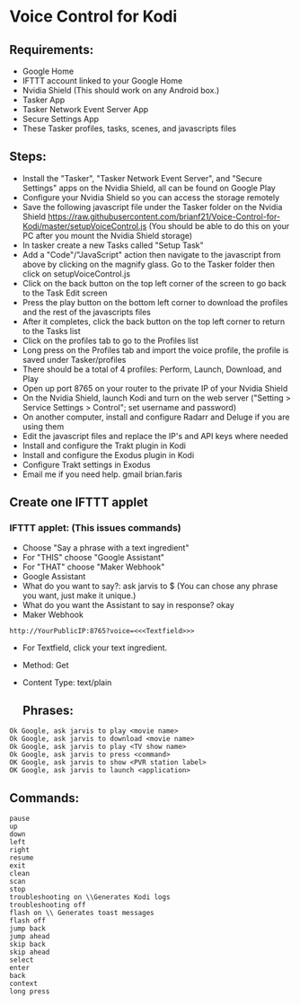 # Voice Control for Kodi
## Requirements:
- Google Home
- IFTTT account linked to your Google Home
- Nvidia Shield (This should work on any Android box.)
- Tasker App
- Tasker Network Event Server App
- Secure Settings App
- These Tasker profiles, tasks, scenes, and javascripts files

 ## Steps:
 - Install the "Tasker", "Tasker Network Event Server", and "Secure Settings" apps on the Nvidia Shield, all can be found on Google Play
 - Configure your Nvidia Shield so you can access the storage remotely
 - Save the following javascript file under the Tasker folder on the Nvidia Shield https://raw.githubusercontent.com/brianf21/Voice-Control-for-Kodi/master/setupVoiceControl.js  (You should be able to do this on your PC after you mount the Nvidia Shield storage)
 - In tasker create a new Tasks called "Setup Task"
 - Add a "Code"/"JavaScript" action then navigate to the javascript from above by clicking on the magnify glass. Go to the Tasker folder then click on setupVoiceControl.js
 - Click on the back button on the top left corner of the screen to go back to the Task Edit screen
 - Press the play button on the bottom left corner to download the profiles and the rest of the javascripts files
 - After it completes, click the back button on the top left corner to return to the Tasks list
 - Click on the profiles tab to go to the Profiles list
 - Long press on the Profiles tab and import the voice profile, the profile is saved under Tasker/profiles
 - There should be a total of 4 profiles: Perform, Launch, Download, and Play
 - Open up port 8765 on your router to the private IP of your Nvidia Shield
 - On the Nvidia Shield, launch Kodi and turn on the web server ("Setting > Service Settings > Control"; set username and password)
 - On another computer, install and configure Radarr and Deluge if you are using them
 - Edit the javascript files and replace the IP's and API keys where needed
 - Install and configure the Trakt plugin in Kodi
 - Install and configure the Exodus plugin in Kodi
 - Configure Trakt settings in Exodus
 - Email me if you need help. gmail brian.faris
  
## Create one IFTTT applet
  
### IFTTT applet: (This issues commands)
- Choose "Say a phrase with a text ingredient"
- For "THIS" choose "Google Assistant"
- For "THAT" choose "Maker Webhook"
- Google Assistant
- What do you want to say?: ask jarvis to $ (You can chose any phrase you want, just make it unique.)
- What do you want the Assistant to say in response? okay
- Maker Webhook
```
http://YourPublicIP:8765?voice=<<<Textfield>>>
```
- For Textfield, click your text ingredient.
- Method: Get
- Content Type: text/plain
  
  ## Phrases:
``` 
Ok Google, ask jarvis to play <movie name>
Ok Google, ask jarvis to download <movie name>
Ok Google, ask jarvis to play <TV show name>
Ok Google, ask jarvis to press <command>
OK Google, ask jarvis to show <PVR station label>
OK Google, ask jarvis to launch <application>
```

 ## Commands:
```
pause
up
down
left
right
resume
exit
clean
scan
stop
troubleshooting on \\Generates Kodi logs
troubleshooting off
flash on \\ Generates toast messages
flash off
jump back
jump ahead
skip back
skip ahead
select
enter
back
context
long press
```